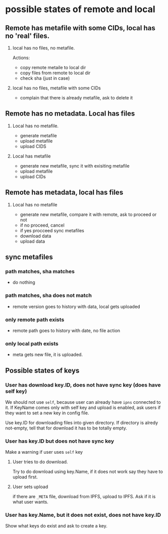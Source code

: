 # possible states of remote and local

## Remote has metafile with some CIDs, local has no 'real' files.

1. local has no files, no metafile.

   Actions:

   - copy remote metaile to local dir
   - copy files from remote to local dir
   - check sha (just in case)

2. local has no files, metafile with some CIDs

   - complain that there is already metafile, ask to delete it


## Remote has no metadata. Local has files

1. Local has no metafile.

   - generate metafile
   - upload metafile
   - upload CIDS

2. Local has metafile

   - generate new metafile, sync it with exisiting metafile
   - upload metafile
   - upload CIDs

## Remote has metadata, local has files

1. Local has no metafile

   - generate new metafile, compare it with remote, ask to proceed or not
   - if no proceed, cancel
   - if yes procceed sync metafiles
   - download data
   - upload data




## sync metafiles

### path matches, sha matches

  - do nothing

### path matches, sha does not match

  - remote version goes to history with data, local gets uploaded

### only remote path exists

  - remote path goes to history with date, no file action

### only local path exists

  - meta gets new file, it is uploaded.

## Possible states of keys

### User has download key.ID, does not have sync key (does have self key)

We should not use `self`, because user can already have `ipns` connected to
it. If KeyName comes only with self key and upload is enabled, ask users if
they want to set a new key in config file.

Use key.ID for downloading files into given directory. If directory is
alredy not-empty, tell that for download it has to be totally empty.

### User has key.ID but does not have sync key

Make a warning if user uses `self` key

1. User tries to do download.

    Try to do download using key.Name, if it does not work say they have to
    upload first.

2. User sets upload

    if there are `_META` file, download from IPFS, upload to IPFS.
    Ask if it is what user wants.

### User has key.Name, but it does not exist, does not have key.ID

Show what keys do exist and ask to create a key.
